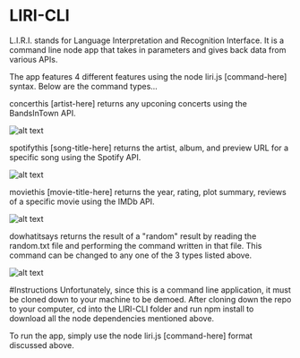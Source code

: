 # LIRI-CLI

L.I.R.I. stands for Language Interpretation and Recognition Interface. It is a command line node app that takes in parameters and gives back data from various APIs.


The app features 4 different features using the node liri.js [command-here] syntax. Below are the command types...

concerthis [artist-here] returns any upconing concerts using the BandsInTown API.

![alt text](https://drive.google.com/open?id=1NeqgqBiUi_HAYsD9UYKnUrd7UTI9UcTm "concertthis")

spotifythis [song-title-here] returns the artist, album, and preview URL for a specific song using the Spotify API.


![alt text](https://drive.google.com/open?id=1S-K8R0R6mDiMxdCeBk9_W6YcY7lpStSl "spotifythis")

moviethis [movie-title-here] returns the year, rating, plot summary, reviews of a specific movie using the IMDb API.


![alt text](https://drive.google.com/open?id=1hIc6eSFExreqLKVGqu2gF0L_NC3RgH56 "moviethis")

dowhatitsays returns the result of a "random" result by reading the random.txt file and performing the command written in that file. This command can be changed to any one of the 3 types listed above.

![alt text](https://drive.google.com/open?id=1zRA3JxdYVbeUNrjuvXuFkaXdLUgXefly "dowhatitsays")


#Instructions
Unfortunately, since this is a command line application, it must be cloned down to your machine to be demoed. After cloning down the repo to your computer, cd into the LIRI-CLI folder and run npm install to download all the node dependencies mentioned above.

To run the app, simply use the node liri.js [command-here] format discussed above.
